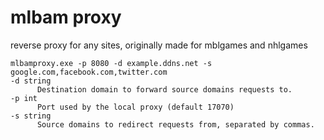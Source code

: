 # mlbam proxy
reverse proxy for any sites, originally made for mblgames and nhlgames

```
mlbamproxy.exe -p 8080 -d example.ddns.net -s google.com,facebook.com,twitter.com
-d string
      Destination domain to forward source domains requests to.
-p int
      Port used by the local proxy (default 17070)
-s string
      Source domains to redirect requests from, separated by commas.
 ```
